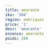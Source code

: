 ```yaml
---
title: amarante
sku: '304'
region: amériques
price: '1'
desc: 'amarante'
essence: amarante
poids: 100
---
```

